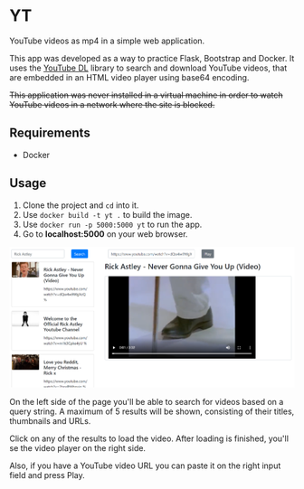 # YT
YouTube videos as mp4 in a simple web application.

This app was developed as a way to practice Flask, Bootstrap and Docker. It uses the [YouTube DL](https://github.com/ytdl-org/youtube-dl) library to search and download YouTube videos, that are embedded in an HTML video player using base64 encoding.

~~This application was never installed in a virtual machine in order to watch YouTube videos in a network where the site is blocked.~~

## Requirements

* Docker

## Usage

1. Clone the project and ```cd``` into it.
2. Use ```docker build -t yt .``` to build the image.
3. Use ```docker run -p 5000:5000 yt``` to run the app.
4. Go to **localhost:5000** on your web browser.

  ![Rick Astley](/media/rick.PNG)

  On the left side of the page you'll be able to search for videos based on a query string. A maximum of 5 results will be shown, consisting of their titles, thumbnails and URLs.

  Click on any of the results to load the video. After loading is finished, you'll se the video player on the right side.

  Also, if you have a YouTube video URL you can paste it on the right input field and press Play.
